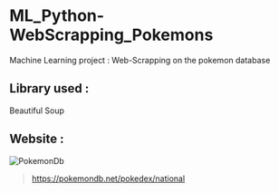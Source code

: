 # ML_Python-WebScrapping_Pokemons
 Machine Learning project : Web-Scrapping on the pokemon database
## Library used :
Beautiful Soup
## Website : 
![PokemonDb](https://img.pokemondb.net/design/header2018z-lg.png)
> https://pokemondb.net/pokedex/national


